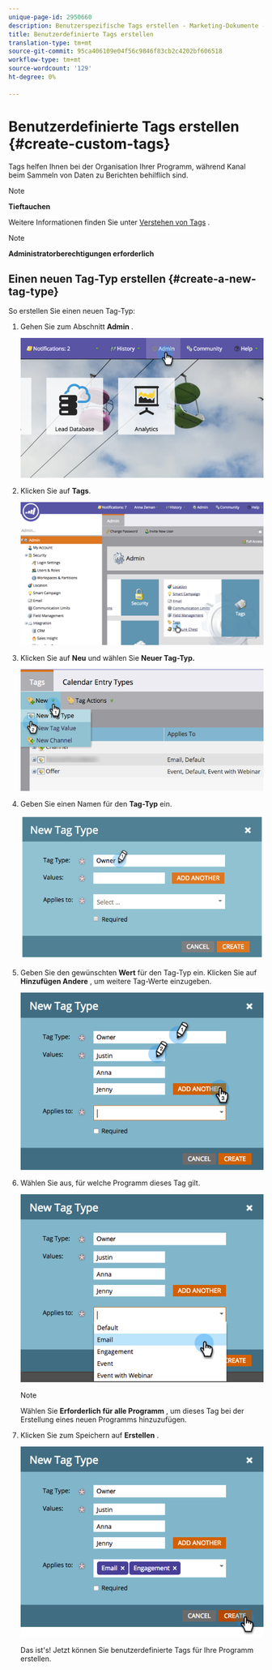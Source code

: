 ```yaml
---
unique-page-id: 2950660
description: Benutzerspezifische Tags erstellen - Marketing-Dokumente - Produktdokumentation
title: Benutzerdefinierte Tags erstellen
translation-type: tm+mt
source-git-commit: 95ca406109e04f56c9846f83cb2c4202bf606518
workflow-type: tm+mt
source-wordcount: '129'
ht-degree: 0%

---
```



# Benutzerdefinierte Tags erstellen {#create-custom-tags}

Tags helfen Ihnen bei der Organisation Ihrer Programm, während Kanal beim Sammeln von Daten zu Berichten behilflich sind.

>[!NOTE]
>
>**Tieftauchen**
>
>Weitere Informationen finden Sie unter [Verstehen von Tags](../../../product-docs/core-marketo-concepts/programs/working-with-programs/understanding-tags.md) .

>[!NOTE]
>
>**Administratorberechtigungen erforderlich**

## Einen neuen Tag-Typ erstellen {#create-a-new-tag-type}

So erstellen Sie einen neuen Tag-Typ:

1. Gehen Sie zum Abschnitt **Admin** .

   ![](assets/image2015-4-23-14-3a37-3a48.png)

1. Klicken Sie auf **Tags**.

   ![](assets/image2015-4-23-14-3a41-3a18.png)

1. Klicken Sie auf **Neu** und wählen Sie **Neuer Tag-Typ.**

   ![](assets/image2015-4-23-14-3a42-3a45.png)

1. Geben Sie einen Namen für den **Tag-Typ** ein.

   ![](assets/image2015-4-23-14-3a48-3a58.png)

1. Geben Sie den gewünschten **Wert** für den Tag-Typ ein. Klicken Sie auf **Hinzufügen Andere** , um weitere Tag-Werte einzugeben.

   ![](assets/image2015-4-22-11-3a30-3a30.png)

1. Wählen Sie aus, für welche Programm dieses Tag gilt.

   ![](assets/image2015-4-22-11-3a39-3a7.png)

   >[!NOTE]
   >
   >Wählen Sie **Erforderlich für alle Programm** , um dieses Tag bei der Erstellung eines neuen Programms hinzuzufügen.

1. Klicken Sie zum Speichern auf **Erstellen** .

   ![](assets/image2015-4-22-11-3a38-3a34.png)

   Das ist&#39;s! Jetzt können Sie benutzerdefinierte Tags für Ihre Programm erstellen.
